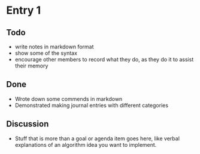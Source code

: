 Entry 1
=======

## Todo
- write notes in markdown format
- show some of the syntax
- encourage other members to record what they do, as they do it 
  to assist their memory

## Done
- Wrote down some commends in markdown
- Demonstrated making journal entries with different categories

## Discussion
- Stuff that is more than a goal or agenda item goes here, like verbal
  explanations of an algorithm idea you want to implement.
